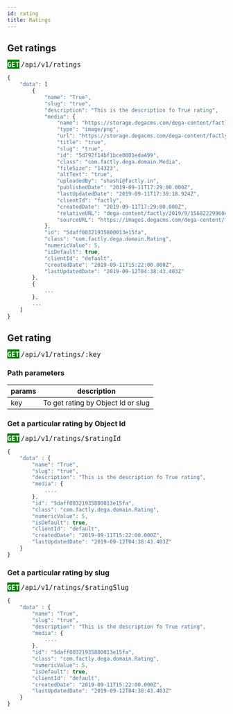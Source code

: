 ```yaml
---
id: rating
title: Ratings
---
```

## Get ratings

**<span style="background-color:green; color : white; font-size : 18px">`GET`</span>**  <span style="font-size : 18px">`/api/v1/ratings`</span>

```js
{
    "data": [
        {
            "name": "True",
            "slug": "true",
            "description": "This is the description fo True rating",
            "media": {
                "name": "https://storage.degacms.com/dega-content/factly/2019/9/1568222996045-true.png",
                "type": "image/png",
                "url": "https://storage.degacms.com/dega-content/factly/2019/9/1568222996045-true.png",
                "title": "true",
                "slug": "true",
                "id": "5d792f14bf1bce0001eda499",
                "class": "com.factly.dega.domain.Media",
                "fileSize": "14323",
                "altText": "true",
                "uploadedBy": "shashi@factly.in",
                "publishedDate": "2019-09-11T17:29:00.000Z",
                "lastUpdatedDate": "2019-09-11T17:30:18.924Z",
                "clientId": "factly",
                "createdDate": "2019-09-11T17:29:00.000Z",
                "relativeURL": "dega-content/factly/2019/9/1568222996045-true.png",
                "sourceURL": "https://images.degacms.com/dega-content/factly/2019/9/1568222996045-true.png"
            },
            "id": "5daff00321935800013e15fa",
            "class": "com.factly.dega.domain.Rating",
            "numericValue": 5,
            "isDefault": true,
            "clientId": "default",
            "createdDate": "2019-09-11T15:22:00.000Z",
            "lastUpdatedDate": "2019-09-12T04:38:43.403Z"
        },
        {
            ...
        },
        ...
    ] 
}
```

## Get rating

**<span style="background-color:green; color : white; font-size : 18px">`GET`</span>**  <span style="font-size : 18px">`/api/v1/ratings/:key`</span>

### Path parameters

**params**|**description**
-----|-----
key |  To get rating by Object Id or slug

### Get a particular rating by Object Id
**<span style="background-color:green; color : white; font-size : 18px">`GET`</span>**  <span style="font-size : 18px">`/api/v1/ratings/$ratingId`</span>

```js
{
    "data" : {
        "name": "True",
        "slug": "true",
        "description": "This is the description fo True rating",
        "media": {
            ....
        },
        "id": "5daff00321935800013e15fa",
        "class": "com.factly.dega.domain.Rating",
        "numericValue": 5,
        "isDefault": true,
        "clientId": "default",
        "createdDate": "2019-09-11T15:22:00.000Z",
        "lastUpdatedDate": "2019-09-12T04:38:43.403Z"
    }
}
```

### Get a particular rating by slug
**<span style="background-color:green; color : white; font-size : 18px">`GET`</span>**  <span style="font-size : 18px">`/api/v1/ratings/$ratingSlug` </span>

```js
{
    "data" : {
        "name": "True",
        "slug": "true",
        "description": "This is the description fo True rating",
        "media": {
            ....
        },
        "id": "5daff00321935800013e15fa",
        "class": "com.factly.dega.domain.Rating",
        "numericValue": 5,
        "isDefault": true,
        "clientId": "default",
        "createdDate": "2019-09-11T15:22:00.000Z",
        "lastUpdatedDate": "2019-09-12T04:38:43.403Z"
    }
}
```